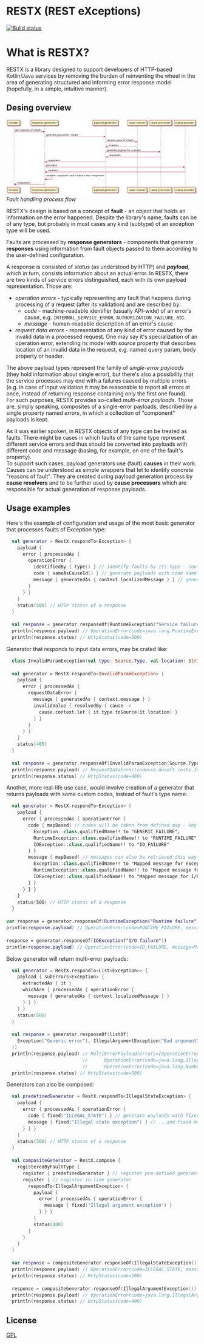 # RESTX (REST eXceptions)

[![Build status][build glyph]][github actions]

# What is RESTX?

RESTX is a library designed to support developers of HTTP-based Kotlin/Java services by removing the burden of reinventing the wheel
in the area of generating structured and informing error response model (hopefully, in a simple, intuitive manner).

## Desing overview

![general flow diagram]  
_Fault handling process flow_

RESTX's design is based on a concept of **fault** - an object that holds an information on the error happened. Despite the library's name, 
faults can be of any type, but probably in most cases any kind (subtype) of an exception type will be used.   

Faults are processed by **response generators** - components that generate **responses** using information from fault objects passed to them
according to the user-defined configuration.

A response is consisted of _status_ (as understood by HTTP) and **_payload_**, which in turn, consists information about an actual error.
In RESTX, there are two kinds of service errors distinguished, each with its own payload representation. Those are:
- _operation errors_ - typically representing any fault that happens during processing of a request (after its validation) and 
are described by:
  - _code_ - machine-readable identifier (usually API-wide) of an error's cause, e.g. `INTERNAL_SERVICE_ERROR`, `AUTHORIZATION_FAILURE`, etc.
  - _message_ - human-readable description of an error's cause
- _request data errors_ - representation of any kind of error caused by the invalid data in a processed request. One may say it's
specialization of an operation error, extending its model with _source_ property that describes location of an invalid data in the request, 
e.g. named query param, body property or header.

The above payload types represent the family of _single-error payloads_ (they hold information about single error), but there's also 
a possibility that the service processes may end with a failures caused by multiple errors (e.g. in case of input validation it may be 
reasonable to report all errors at once, instead of returning response containing only the first one found).  
For such purposes, RESTX provides so-called _multi-error payloads_. Those are, simply speaking, composites of a single-error payloads, 
described by a single property named _errors_, in which a collection of "component" payloads is kept. 

As it was earlier spoken, in RESTX objects of any type can be treated as faults. There might be cases in which faults of the same type 
represent different service errors and thus should be converted into payloads with different code and message (basing, for example, on one of 
the fault's property).  
To support such cases, payload generators use (fault) **causes** in their work. Causes can be understood as simple wrappers that let to 
identify concrete "reasons of fault". They are created during payload generation process by **cause resolvers** and to be further used by 
**cause processors** which are responsible for actual generation of response payloads. 

## Usage examples

Here's the example of configuration and usage of the most basic generator that processes faults of Exception type:

```kotlin
  val generator = RestX.respondTo<Exception> { 
    payload { 
      error { processedAs { 
        operationError {
          identifiedBy { type() } // identify faults by its type - could be omitted, as it's a default behavior
          code { sameAsCauseId() } // generate payloads with code same as fault's identifier - could be omitted, as it's a default behavior
          message { generatedAs { context.localizedMessage } } // generate payloads with exception message 
        } 
      } } 
    }
    status(500) // HTTP status of a response
  }
  
  val response = generator.responseOf(RuntimeException("Service failure"))
  println(response.payload) // OperationError(code=java.lang.RuntimeException, message=Service failure)
  println(response.status) // HttpStatus(code=500)
```

Generator that responds to input data errors, may be crated like:

```kotlin
  class InvalidParamException(val type: Source.Type, val location: String, message: String)

  val generator = RestX.respondTo<InvalidParamException> {
    payload {
      error { processedAs { 
        requestDataError {
          message { generatedAs { context.message } }
          invalidValue { resolvedBy { cause ->
            cause.context.let { it.type.toSource(it.location) }
          } }
        } 
      } }
    }
    status(400)
  }
  
  val response = generator.responseOf(InvalidParamException(Source.Type.QUERY, "queryParam1", "Invalid value"))
  println(response.payload) // RequestDataError(code=io.dwsoft.restx.InvalidParamException, message=Invalid value, source=Source(type=QUERY, location=queryParam1))
  println(response.status) // HttpStatus(code=400)
```

Another, more real-life use case, would involve creation of a generator that returns payloads with some custom codes, instead of
fault's type name:

```kotlin
  val generator = RestX.respondTo<Exception> { 
    payload {
      error { processedAs { operationError {
        code { mapBased( // codes will be taken from defined map - key == fault id (type name, as defined above)
          Exception::class.qualifiedName!! to "GENERIC_FAILURE",
          RuntimeException::class.qualifiedName!! to "RUNTIME_FAILURE",
          IOException::class.qualifiedName!! to "IO_FAILURE"
        ) }
        message { mapBased( // messages can also be retrieved this way
          Exception::class.qualifiedName!! to "Mapped message for exception",
          RuntimeException::class.qualifiedName!! to "Mapped message for runtime exception",
          IOException::class.qualifiedName!! to "Mapped message for I/O exception"
        ) }
      } } }
    }
    status(500) // HTTP status of a response
  }

var response = generator.responseOf(RuntimeException("Runtime failure"))
println(response.payload) // OperationError(code=RUNTIME_FAILURE, message=Mapped message for runtime exception)

response = generator.responseOf(IOException("I/O failure"))
println(response.payload) // OperationError(code=IO_FAILURE, message=Mapped message for I/O exception)
```

Below generator will return multi-error payloads:

```kotlin
  val generator = RestX.respondTo<List<Exception>> {
    payload { subErrors<Exception> {
      extractedAs { it }
      whichAre { processedAs { operationError {
        message { generatedAs { context.localizedMessage } }
      } } }
    } }
    status(500)
  }
  
  val response = generator.responseOf(listOf(
    Exception("Generic error"), IllegalArgumentException("Bad argument"), NumberFormatException("Wrong number")
  ))
  println(response.payload) // MultiErrorPayload(errors=[OperationError(code=java.lang.Exception, message=Generic error), 
                            //      OperationError(code=java.lang.IllegalArgumentException, message=Bad argument), 
                            //      OperationError(code=java.lang.NumberFormatException, message=Wrong number)])
  println(response.status) // HttpStatus(code=500)
```

Generators can also be composed:

```kotlin
  val predefinedGenerator = RestX.respondTo<IllegalStateException> {
    payload {
      error { processedAs { operationError {
        code { fixed("ILLEGAL_STATE") } // generate payloads with fixed code...
        message { fixed("Illegal state exception") } // ...and fixed message as well
      } } }
    }
    status(500) // HTTP status of a response
  }
  
  val compositeGenerator = RestX.compose {
    registeredByFaultType {
      register { predefinedGenerator } // register pre-defined generator
      register { // register in-line generator
        respondTo<IllegalArgumentException> {
          payload {
            error { processedAs { operationError {
              message { fixed("Illegal argument exception") }
            } } }
          }
          status(400)
        }
      }
    }
  }
  
  var response = compositeGenerator.responseOf(IllegalStateException())
  println(response.payload) // OperationError(code=ILLEGAL_STATE, message=Illegal state exception)
  println(response.status) // HttpStatus(code=500)
  
  response = compositeGenerator.responseOf(IllegalArgumentException())
  println(response.payload) // OperationError(code=java.lang.IllegalArgumentException, message=Illegal argument exception)
  println(response.status) // HttpStatus(code=400)
```

## License

[GPL](./LICENSE)

<!-- References -->
[build glyph]: https://github.com/dwachura/restx/actions/workflows/master-ci.yml/badge.svg?branch=master
[github actions]: https://github.com/dwachura/restx/actions/workflows/master-ci.yml
[general flow diagram]: ./.docs/assets/general-flow-diagram.png "flow diagram"
